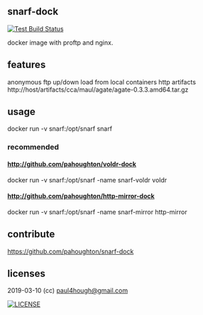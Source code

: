 ## snarf-dock

[![Test Build Status](https://travis-ci.org/pahoughton/snarf-dock.png)](https://travis-ci.org/pahoughton/snarf-dock)

docker image with proftp and nginx.

## features

anonymous ftp up/down load from local containers
http artifacts http://host/artifacts/cca/maul/agate/agate-0.3.3.amd64.tar.gz

## usage

docker run -v snarf:/opt/snarf snarf

### recommended
#### http://github.com/pahoughton/voldr-dock
docker run -v snarf:/opt/snarf -name snarf-voldr voldr
#### http://github.com/pahoughton/http-mirror-dock
docker run -v snarf:/opt/snarf -name snarf-mirror http-mirror

## contribute

https://github.com/pahoughton/snarf-dock

## licenses

2019-03-10 (cc) <paul4hough@gmail.com>

[![LICENSE](http://i.creativecommons.org/l/by/4.0/80x15.png)](http://creativecommons.org/licenses/by/4.0/)
